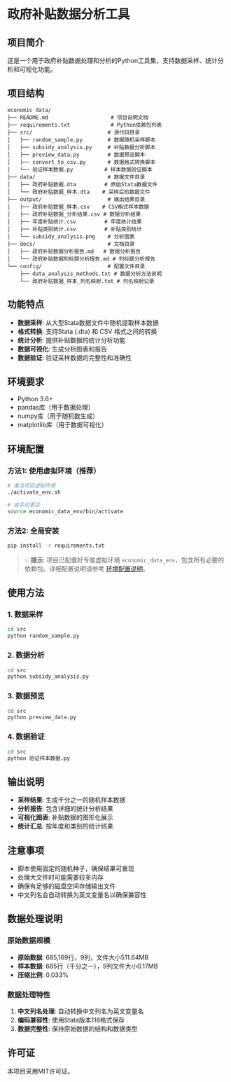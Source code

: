 # 政府补贴数据分析工具

## 项目简介

这是一个用于政府补贴数据处理和分析的Python工具集，支持数据采样、统计分析和可视化功能。

## 项目结构

```
economic data/
├── README.md                    # 项目说明文档
├── requirements.txt             # Python依赖包列表
├── src/                        # 源代码目录
│   ├── random_sample.py        # 数据随机采样脚本
│   ├── subsidy_analysis.py     # 补贴数据分析脚本
│   ├── preview_data.py         # 数据预览脚本
│   ├── convert_to_csv.py       # 数据格式转换脚本
│   └── 验证样本数据.py          # 样本数据验证脚本
├── data/                       # 数据文件目录
│   ├── 政府补贴数据.dta         # 原始Stata数据文件
│   └── 政府补贴数据_样本.dta    # 采样后的数据文件
├── output/                     # 输出结果目录
│   ├── 政府补贴数据_样本.csv    # CSV格式样本数据
│   ├── 政府补贴数据_分析结果.csv # 数据分析结果
│   ├── 年度补贴统计.csv         # 年度统计结果
│   ├── 补贴类别统计.csv         # 补贴类别统计
│   └── subsidy_analysis.png    # 分析图表
├── docs/                       # 文档目录
│   ├── 政府补贴数据分析报告.md   # 数据分析报告
│   └── 政府补贴数据列标题分析报告.md # 列标题分析报告
└── config/                     # 配置文件目录
    ├── data_analysis_methods.txt # 数据分析方法说明
    └── 政府补贴数据_样本_列名映射.txt # 列名映射记录
```

## 功能特点

- **数据采样**: 从大型Stata数据文件中随机提取样本数据
- **格式转换**: 支持Stata (.dta) 和 CSV 格式之间的转换
- **统计分析**: 提供补贴数据的统计分析功能
- **数据可视化**: 生成分析图表和报告
- **数据验证**: 验证采样数据的完整性和准确性

## 环境要求

- Python 3.6+
- pandas库（用于数据处理）
- numpy库（用于随机数生成）
- matplotlib库（用于数据可视化）

## 环境配置

### 方法1: 使用虚拟环境（推荐）

```bash
# 激活项目虚拟环境
./activate_env.sh

# 或手动激活
source economic_data_env/bin/activate
```

### 方法2: 全局安装

```bash
pip install -r requirements.txt
```

> 💡 **提示**: 项目已配置好专属虚拟环境 `economic_data_env`，包含所有必要的依赖包。详细配置说明请参考 [环境配置说明](docs/环境配置说明.md)。

## 使用方法

### 1. 数据采样

```bash
cd src
python random_sample.py
```

### 2. 数据分析

```bash
cd src
python subsidy_analysis.py
```

### 3. 数据预览

```bash
cd src
python preview_data.py
```

### 4. 数据验证

```bash
cd src
python 验证样本数据.py
```

## 输出说明

- **采样结果**: 生成千分之一的随机样本数据
- **分析报告**: 包含详细的统计分析结果
- **可视化图表**: 补贴数据的图形化展示
- **统计汇总**: 按年度和类别的统计结果

## 注意事项

- 脚本使用固定的随机种子，确保结果可重现
- 处理大文件时可能需要较多内存
- 确保有足够的磁盘空间存储输出文件
- 中文列名会自动转换为英文变量名以确保兼容性

## 数据处理说明

### 原始数据规模
- **原始数据**: 685,169行，9列，文件大小511.64MB
- **样本数据**: 685行（千分之一），9列文件大小0.17MB
- **压缩比例**: 0.033%

### 数据处理特性
1. **中文列名处理**: 自动转换中文列名为英文变量名
2. **编码兼容性**: 使用Stata版本118格式保存
3. **数据完整性**: 保持原始数据的结构和数据类型

## 许可证

本项目采用MIT许可证。
